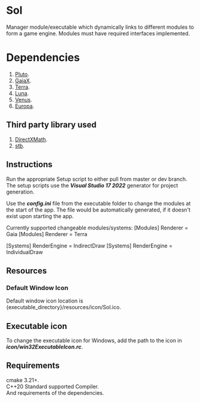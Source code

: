 # Sol
Manager module/executable which dynamically links to different modules to form a game engine. Modules must have required interfaces implemented.

# Dependencies
1. [Pluto](https://github.com/razerx100/Pluto).
2. [GaiaX](https://github.com/razerx100/GaiaX).
3. [Terra](https://github.com/razerx100/Terra).
4. [Luna](https://github.com/razerx100/Luna).
5. [Venus](https://github.com/razerx100/Venus).
6. [Europa](https://github.com/razerx100/Europa).

## Third party library used
1. [DirectXMath](https://github.com/microsoft/DirectXMath).
2. [stb](https://github.com/nothings/stb).

## Instructions
Run the appropriate Setup script to either pull from master or dev branch. The setup scripts use the ***Visual Studio 17 2022*** generator for project generation.

Use the ***config.ini*** file from the executable folder to change the modules at the start of the app. The file would be automatically generated, if it doesn't exist upon starting the app.

Currently supported changeable modules/systems:
[Modules] Renderer = Gaia
[Modules] Renderer = Terra

[Systems] RenderEngine = IndirectDraw
[Systems] RenderEngine = IndividualDraw

## Resources
### Default Window Icon
Default window icon location is {executable_directory}/resources/icon/Sol.ico.

## Executable icon
To change the executable icon for Windows, add the path to the icon in ***icon/win32ExecutableIcon.rc***. 

## Requirements
cmake 3.21+.\
C++20 Standard supported Compiler.\
And requirements of the dependencies.
